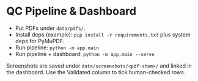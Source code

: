 # QC Pipeline & Dashboard

- Put PDFs under `data/pdfs/`.
- Install deps (example): `pip install -r requirements.txt` plus system deps for PyMuPDF.
- Run pipeline: `python -m app.main`
- Run pipeline + dashboard: `python -m app.main --serve`

Screenshots are saved under `data/screenshots/<pdf-stem>/` and linked in the dashboard. Use the Validated column to tick human-checked rows.